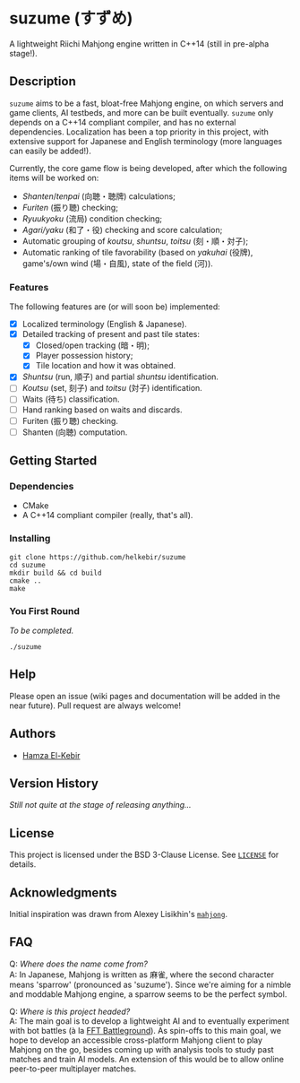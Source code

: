 # suzume (すずめ)

A lightweight Riichi Mahjong engine written in C++14 (still in pre-alpha stage!).

## Description

`suzume` aims to be a fast, bloat-free Mahjong engine, on which servers and game clients, AI testbeds, and more can be built eventually.
`suzume` only depends on a C++14 compliant compiler, and has no external dependencies.
Localization has been a top priority in this project, with extensive support for Japanese and English terminology (more languages can easily be added!).

Currently, the core game flow is being developed, after which the following items will be worked on:

- _Shanten_/_tenpai_ (向聴・聴牌) calculations;
- _Furiten_ (振り聴) checking;
- _Ryuukyoku_ (流局) condition checking;
- _Agari/yaku_ (和了・役) checking and score calculation;
- Automatic grouping of _koutsu_, _shuntsu_, _toitsu_ (刻・順・対子);
- Automatic ranking of tile favorability (based on _yakuhai_ (役牌), game's/own wind (場・自風), state of the field (河)).

### Features

The following features are (or will soon be) implemented:

- [x] Localized terminology (English & Japanese).
- [x] Detailed tracking of present and past tile states:
  - [x] Closed/open tracking (暗・明);
  - [x] Player possession history;
  - [x] Tile location and how it was obtained.
- [x] _Shuntsu_ (run, 順子) and partial _shuntsu_ identification.
- [ ] _Koutsu_ (set, 刻子) and _toitsu_ (対子) identification.
- [ ] Waits (待ち) classification.
- [ ] Hand ranking based on waits and discards.
- [ ] Furiten (振り聴) checking.
- [ ] Shanten (向聴) computation.

## Getting Started

### Dependencies

* CMake
* A C++14 compliant compiler (really, that's all).

### Installing

```
git clone https://github.com/helkebir/suzume
cd suzume
mkdir build && cd build
cmake ..
make
```

### You First Round

*To be completed.*
```
./suzume
```

## Help

Please open an issue (wiki pages and documentation will be added in the near future).
Pull request are always welcome!

## Authors

- [Hamza El-Kebir](https://github.com/helkebir)

## Version History

*Still not quite at the stage of releasing anything...*

## License

This project is licensed under the BSD 3-Clause License. See [`LICENSE`](LICENSE) for details.

## Acknowledgments

Initial inspiration was drawn from Alexey Lisikhin's [`mahjong`](https://github.com/MahjongRepository/mahjong).

## FAQ

Q: _Where does the name come from?_<br>
A: In Japanese, Mahjong is written as 麻雀, where the second character means 'sparrow' (pronounced as 'suzume').
Since we're aiming for a nimble and moddable Mahjong engine, a sparrow seems to be the perfect symbol.

Q: _Where is this project headed?_<br>
A: The main goal is to develop a lightweight AI and to eventually experiment with bot battles (à la [FFT Battleground](https://fftbg.com/)).
As spin-offs to this main goal, we hope to develop an accessible cross-platform Mahjong client to play Mahjong on the go,
besides coming up with analysis tools to study past matches and train AI models.
An extension of this would be to allow online peer-to-peer multiplayer matches. 